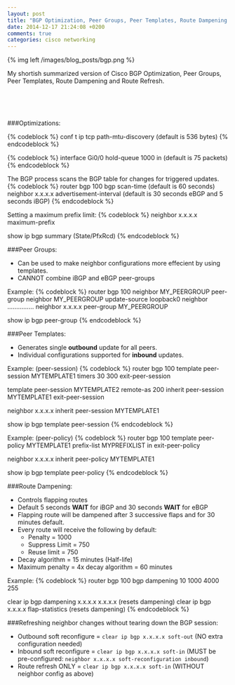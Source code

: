 ```yaml
---
layout: post
title: "BGP Optimization, Peer Groups, Peer Templates, Route Dampening and Route Refresh"
date: 2014-12-17 21:24:08 +0200
comments: true
categories: cisco networking
---
```

{% img left /images/blog_posts/bgp.png %}

My shortish summarized version of Cisco BGP Optimization, Peer Groups, Peer Templates, Route Dampening and Route Refresh.
<!--more-->
<br>
<br>
<br>

###Optimizations:

{% codeblock %}
conf t
ip tcp path-mtu-discovery (default is 536 bytes)
{% endcodeblock %}

{% codeblock %}
interface Gi0/0
hold-queue 1000 in (default is 75 packets)
{% endcodeblock %}

The BGP process scans the BGP table for changes for triggered updates.
{% codeblock %}
router bgp 100
  bgp scan-time <SECONDS> (default is 60 seconds)
  neighbor x.x.x.x advertisement-interval <SECONDS> (default is 30 seconds eBGP and 5 seconds iBGP)
{% endcodeblock %}

Setting a maximum prefix limit:
{% codeblock %}
neighbor x.x.x.x maximum-prefix <NUM>

show ip bgp summary (State/PfxRcd)
{% endcodeblock %}

###Peer Groups:

- Can be used to make neighbor configurations more effecient by using templates.
- CANNOT combine iBGP and eBGP peer-groups

Example:
{% codeblock %}
router bgp 100
  neighbor MY_PEERGROUP peer-group
  neighbor MY_PEERGROUP update-source loopback0
  neighbor ...............
  neighbor x.x.x.x peer-group MY_PEERGROUP

show ip bgp peer-group
{% endcodeblock %}

###Peer Templates:

- Generates single **outbound** update for all peers.
- Individual configurations supported for **inbound** updates.

Example: (peer-session)
{% codeblock %}
router bgp 100
  template peer-session MYTEMPLATE1
    timers 30 300
  exit-peer-session
  
  template peer-session MYTEMPLATE2
    remote-as 200
    inherit peer-session MYTEMPLATE1
  exit-peer-session

  neighbor x.x.x.x inherit peer-session MYTEMPLATE1

show ip bgp template peer-session
{% endcodeblock %}

Example: (peer-policy)
{% codeblock %}
router bgp 100
  template peer-policy MYTEMPLATE1
    prefix-list MYPREFIXLIST in
  exit-peer-policy

  neighbor x.x.x.x inherit peer-policy MYTEMPLATE1

show ip bgp template peer-policy
{% endcodeblock %}

###Route Dampening:

* Controls flapping routes
* Default 5 seconds **WAIT** for iBGP and 30 seconds **WAIT** for eBGP
* Flapping route will be dampened after 3 successive flaps and for 30 minutes default.
* Every route will receive the following by default:
  * Penalty = 1000
  * Suppress Limit = 750
  * Reuse limit = 750
* Decay algorithm = 15 minutes (Half-life)
* Maximum penalty = 4x decay algorithm = 60 minutes

Example:
{% codeblock %}
router bgp 100
  bgp dampening 10 1000 4000 255

clear ip bgp dampening x.x.x.x x.x.x.x (resets dampening)
clear ip bgp x.x.x.x flap-statistics (resets dampening)
{% endcodeblock %}

###Refreshing neighbor changes without tearing down the BGP session:

- Outbound soft reconfigure = `clear ip bgp x.x.x.x soft-out` (NO extra configuration needed)
- Inbound soft reconfigure = `clear ip bgp x.x.x.x soft-in` (MUST be pre-configured: `neighbor x.x.x.x soft-reconfiguration inbound`)
- Route refresh ONLY = `clear ip bgp x.x.x.x soft-in` (WITHOUT neighbor config as above)
